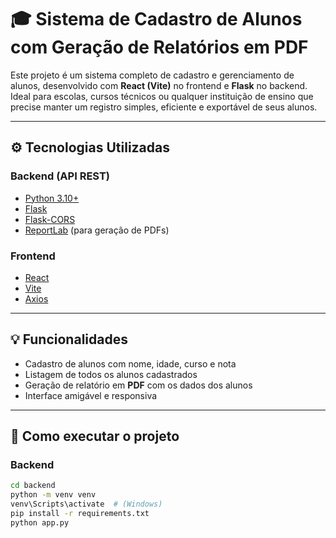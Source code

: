 # 🎓 Sistema de Cadastro de Alunos com Geração de Relatórios em PDF

Este projeto é um sistema completo de cadastro e gerenciamento de alunos, desenvolvido com **React (Vite)** no frontend e **Flask** no backend. Ideal para escolas, cursos técnicos ou qualquer instituição de ensino que precise manter um registro simples, eficiente e exportável de seus alunos.

---

## ⚙️ Tecnologias Utilizadas

### Backend (API REST)
- [Python 3.10+](https://www.python.org/)
- [Flask](https://flask.palletsprojects.com/)
- [Flask-CORS](https://flask-cors.readthedocs.io/)
- [ReportLab](https://www.reportlab.com/) (para geração de PDFs)

### Frontend
- [React](https://reactjs.org/)
- [Vite](https://vitejs.dev/)
- [Axios](https://axios-http.com/)

---

## 💡 Funcionalidades

- Cadastro de alunos com nome, idade, curso e nota
- Listagem de todos os alunos cadastrados
- Geração de relatório em **PDF** com os dados dos alunos
- Interface amigável e responsiva

---

## 🚀 Como executar o projeto

### Backend

```bash
cd backend
python -m venv venv
venv\Scripts\activate  # (Windows)
pip install -r requirements.txt
python app.py
